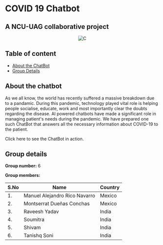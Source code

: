 # COVID 19 Chatbot 
## A NCU-UAG collaborative project

<div align=center>

![C](https://img.shields.io/badge/c-%2300599C.svg?style=for-the-badge&logo=c&logoColor=white)

</div>

## Table of content

- [About the ChatBot](#about-the-chatbot)
- [Group Details](#group-details)

## About the chatbot

As we all know, the world has recently suffered a massive breakdown due to a pandamic. During this pandemic, technology played vital role is helping people socialise, educate, work and most importantly clear the doubts regarding the disease. AI powered chatbots have made a significant role in managing patient's needs during the pandemic. We have prepared one such ChatBot that answers all the necessary information about COVID-19 to the patient.

Click here to see the ChatBot in action.

## Group details

**Group number:** 6

**Group members:**

| S.No | Name | Country |
| --- | --- | --- | 
| 1. | Manuel Alejandro Rico Navarro | Mexico |
| 2. | Montserrat Dueñas Conchas | Mexico |
| 3. | Raveesh Yadav | India |
| 4. | Soumitra | India |
| 5. | Shivam | India |
| 6. | Tanishq Soni | India |
